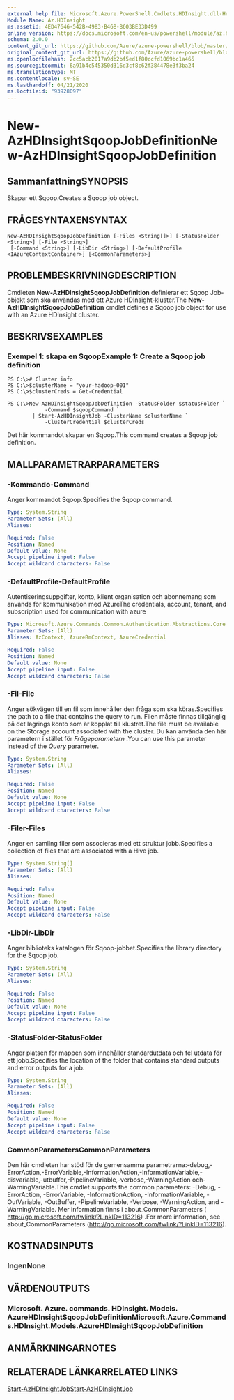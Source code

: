 ```yaml
---
external help file: Microsoft.Azure.PowerShell.Cmdlets.HDInsight.dll-Help.xml
Module Name: Az.HDInsight
ms.assetid: 4ED47646-542B-4983-B46B-B603BE33D499
online version: https://docs.microsoft.com/en-us/powershell/module/az.hdinsight/new-azhdinsightsqoopjobdefinition
schema: 2.0.0
content_git_url: https://github.com/Azure/azure-powershell/blob/master/src/HDInsight/HDInsight/help/New-AzHDInsightSqoopJobDefinition.md
original_content_git_url: https://github.com/Azure/azure-powershell/blob/master/src/HDInsight/HDInsight/help/New-AzHDInsightSqoopJobDefinition.md
ms.openlocfilehash: 2cc5acb2017a9db2bf5ed1f80ccfd1069bc1a465
ms.sourcegitcommit: 6a91b4c545350d316d3cf8c62f384478e3f3ba24
ms.translationtype: MT
ms.contentlocale: sv-SE
ms.lasthandoff: 04/21/2020
ms.locfileid: "93928097"
---
```

# <span data-ttu-id="fa016-101">New-AzHDInsightSqoopJobDefinition</span><span class="sxs-lookup"><span data-stu-id="fa016-101">New-AzHDInsightSqoopJobDefinition</span></span>

## <span data-ttu-id="fa016-102">Sammanfattning</span><span class="sxs-lookup"><span data-stu-id="fa016-102">SYNOPSIS</span></span>
<span data-ttu-id="fa016-103">Skapar ett Sqoop.</span><span class="sxs-lookup"><span data-stu-id="fa016-103">Creates a Sqoop job object.</span></span>

## <span data-ttu-id="fa016-104">FRÅGESYNTAXEN</span><span class="sxs-lookup"><span data-stu-id="fa016-104">SYNTAX</span></span>

```
New-AzHDInsightSqoopJobDefinition [-Files <String[]>] [-StatusFolder <String>] [-File <String>]
 [-Command <String>] [-LibDir <String>] [-DefaultProfile <IAzureContextContainer>] [<CommonParameters>]
```

## <span data-ttu-id="fa016-105">PROBLEMBESKRIVNING</span><span class="sxs-lookup"><span data-stu-id="fa016-105">DESCRIPTION</span></span>
<span data-ttu-id="fa016-106">Cmdleten **New-AzHDInsightSqoopJobDefinition** definierar ett Sqoop Job-objekt som ska användas med ett Azure HDInsight-kluster.</span><span class="sxs-lookup"><span data-stu-id="fa016-106">The **New-AzHDInsightSqoopJobDefinition** cmdlet defines a Sqoop job object for use with an Azure HDInsight cluster.</span></span>

## <span data-ttu-id="fa016-107">BESKRIVS</span><span class="sxs-lookup"><span data-stu-id="fa016-107">EXAMPLES</span></span>

### <span data-ttu-id="fa016-108">Exempel 1: skapa en Sqoop</span><span class="sxs-lookup"><span data-stu-id="fa016-108">Example 1: Create a Sqoop job definition</span></span>
```
PS C:\># Cluster info
PS C:\>$clusterName = "your-hadoop-001"
PS C:\>$clusterCreds = Get-Credential

PS C:\>New-AzHDInsightSqoopJobDefinition -StatusFolder $statusFolder `
            -Command $sqoopCommand `
        | Start-AzHDInsightJob -ClusterName $clusterName `
            -ClusterCredential $clusterCreds
```

<span data-ttu-id="fa016-109">Det här kommandot skapar en Sqoop.</span><span class="sxs-lookup"><span data-stu-id="fa016-109">This command creates a Sqoop job definition.</span></span>

## <span data-ttu-id="fa016-110">MALLPARAMETRAR</span><span class="sxs-lookup"><span data-stu-id="fa016-110">PARAMETERS</span></span>

### <span data-ttu-id="fa016-111">-Kommando</span><span class="sxs-lookup"><span data-stu-id="fa016-111">-Command</span></span>
<span data-ttu-id="fa016-112">Anger kommandot Sqoop.</span><span class="sxs-lookup"><span data-stu-id="fa016-112">Specifies the Sqoop command.</span></span>

```yaml
Type: System.String
Parameter Sets: (All)
Aliases:

Required: False
Position: Named
Default value: None
Accept pipeline input: False
Accept wildcard characters: False
```

### <span data-ttu-id="fa016-113">-DefaultProfile</span><span class="sxs-lookup"><span data-stu-id="fa016-113">-DefaultProfile</span></span>
<span data-ttu-id="fa016-114">Autentiseringsuppgifter, konto, klient organisation och abonnemang som används för kommunikation med Azure</span><span class="sxs-lookup"><span data-stu-id="fa016-114">The credentials, account, tenant, and subscription used for communication with azure</span></span>

```yaml
Type: Microsoft.Azure.Commands.Common.Authentication.Abstractions.Core.IAzureContextContainer
Parameter Sets: (All)
Aliases: AzContext, AzureRmContext, AzureCredential

Required: False
Position: Named
Default value: None
Accept pipeline input: False
Accept wildcard characters: False
```

### <span data-ttu-id="fa016-115">-Fil</span><span class="sxs-lookup"><span data-stu-id="fa016-115">-File</span></span>
<span data-ttu-id="fa016-116">Anger sökvägen till en fil som innehåller den fråga som ska köras.</span><span class="sxs-lookup"><span data-stu-id="fa016-116">Specifies the path to a file that contains the query to run.</span></span>
<span data-ttu-id="fa016-117">Filen måste finnas tillgänglig på det lagrings konto som är kopplat till klustret.</span><span class="sxs-lookup"><span data-stu-id="fa016-117">The file must be available on the Storage account associated with the cluster.</span></span>
<span data-ttu-id="fa016-118">Du kan använda den här parametern i stället för *Frågeparametern* .</span><span class="sxs-lookup"><span data-stu-id="fa016-118">You can use this parameter instead of the *Query* parameter.</span></span>

```yaml
Type: System.String
Parameter Sets: (All)
Aliases:

Required: False
Position: Named
Default value: None
Accept pipeline input: False
Accept wildcard characters: False
```

### <span data-ttu-id="fa016-119">-Filer</span><span class="sxs-lookup"><span data-stu-id="fa016-119">-Files</span></span>
<span data-ttu-id="fa016-120">Anger en samling filer som associeras med ett struktur jobb.</span><span class="sxs-lookup"><span data-stu-id="fa016-120">Specifies a collection of files that are associated with a Hive job.</span></span>

```yaml
Type: System.String[]
Parameter Sets: (All)
Aliases:

Required: False
Position: Named
Default value: None
Accept pipeline input: False
Accept wildcard characters: False
```

### <span data-ttu-id="fa016-121">-LibDir</span><span class="sxs-lookup"><span data-stu-id="fa016-121">-LibDir</span></span>
<span data-ttu-id="fa016-122">Anger biblioteks katalogen för Sqoop-jobbet.</span><span class="sxs-lookup"><span data-stu-id="fa016-122">Specifies the library directory for the Sqoop job.</span></span>

```yaml
Type: System.String
Parameter Sets: (All)
Aliases:

Required: False
Position: Named
Default value: None
Accept pipeline input: False
Accept wildcard characters: False
```

### <span data-ttu-id="fa016-123">-StatusFolder</span><span class="sxs-lookup"><span data-stu-id="fa016-123">-StatusFolder</span></span>
<span data-ttu-id="fa016-124">Anger platsen för mappen som innehåller standardutdata och fel utdata för ett jobb.</span><span class="sxs-lookup"><span data-stu-id="fa016-124">Specifies the location of the folder that contains standard outputs and error outputs for a job.</span></span>

```yaml
Type: System.String
Parameter Sets: (All)
Aliases:

Required: False
Position: Named
Default value: None
Accept pipeline input: False
Accept wildcard characters: False
```

### <span data-ttu-id="fa016-125">CommonParameters</span><span class="sxs-lookup"><span data-stu-id="fa016-125">CommonParameters</span></span>
<span data-ttu-id="fa016-126">Den här cmdleten har stöd för de gemensamma parametrarna:-debug,-ErrorAction,-ErrorVariable,-InformationAction,-InformationVariable,-disvariable,-utbuffer,-PipelineVariable,-verbose,-WarningAction och-WarningVariable.</span><span class="sxs-lookup"><span data-stu-id="fa016-126">This cmdlet supports the common parameters: -Debug, -ErrorAction, -ErrorVariable, -InformationAction, -InformationVariable, -OutVariable, -OutBuffer, -PipelineVariable, -Verbose, -WarningAction, and -WarningVariable.</span></span> <span data-ttu-id="fa016-127">Mer information finns i about_CommonParameters ( http://go.microsoft.com/fwlink/?LinkID=113216) .</span><span class="sxs-lookup"><span data-stu-id="fa016-127">For more information, see about_CommonParameters (http://go.microsoft.com/fwlink/?LinkID=113216).</span></span>

## <span data-ttu-id="fa016-128">KOSTNADS</span><span class="sxs-lookup"><span data-stu-id="fa016-128">INPUTS</span></span>

### <span data-ttu-id="fa016-129">Ingen</span><span class="sxs-lookup"><span data-stu-id="fa016-129">None</span></span>

## <span data-ttu-id="fa016-130">VÄRDEN</span><span class="sxs-lookup"><span data-stu-id="fa016-130">OUTPUTS</span></span>

### <span data-ttu-id="fa016-131">Microsoft. Azure. commands. HDInsight. Models. AzureHDInsightSqoopJobDefinition</span><span class="sxs-lookup"><span data-stu-id="fa016-131">Microsoft.Azure.Commands.HDInsight.Models.AzureHDInsightSqoopJobDefinition</span></span>

## <span data-ttu-id="fa016-132">ANMÄRKNINGAR</span><span class="sxs-lookup"><span data-stu-id="fa016-132">NOTES</span></span>

## <span data-ttu-id="fa016-133">RELATERADE LÄNKAR</span><span class="sxs-lookup"><span data-stu-id="fa016-133">RELATED LINKS</span></span>

[<span data-ttu-id="fa016-134">Start-AzHDInsightJob</span><span class="sxs-lookup"><span data-stu-id="fa016-134">Start-AzHDInsightJob</span></span>](./Start-AzHDInsightJob.md)


